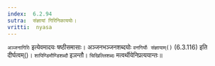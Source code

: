 ```yaml
---
index:  6.2.94
sutra:  संज्ञायां गिरिनिकाययोः।
vritti:  nyasa
---
```


`अञ्जनागिरिः` इत्येवमादयः षष्ठीसमासाः। अञ्जनभञ्जनशब्दयोः `वनगिर्योः संज्ञायाम्()` (6.3.116) इति दीर्घत्वम्()। `शापिण्डिमौण्डिशब्दौ` इञन्तौ। `चिखिल्लिशब्दः` मत्वर्थीयेनिप्रत्ययान्तः॥
